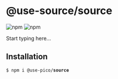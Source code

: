# @use-source/source

![npm](https://img.shields.io/npm/v/%40use-pico%2Fsource)
![npm](https://deno.bundlejs.com/badge?q=@use-pico/source@^2.0.0&treeshake=[*])

Start typing here...

## Installation

<tabs>
    <tab title="npm">
        <code>$ npm i @use-pico/<b>source</b></code>
    </tab>
</tabs>
